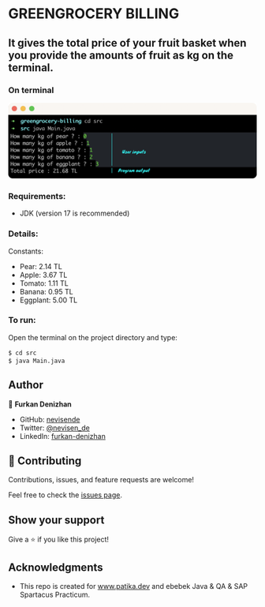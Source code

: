 # GREENGROCERY BILLING
## It gives the total price of your fruit basket when you provide the amounts of fruit as kg on the terminal.
### On terminal
![An screenshot of the program](./ss-example.svg)
### Requirements:
* JDK (version 17 is recommended)

### Details:
Constants:
- Pear: 2.14 TL
- Apple: 3.67 TL
- Tomato: 1.11 TL
- Banana: 0.95 TL
- Eggplant: 5.00 TL

### To run:
Open the terminal on the project directory and type:

```
$ cd src
$ java Main.java
```
## Author

👤 **Furkan Denizhan**

- GitHub: [nevisende](https://github.com/nevisende)
- Twitter: [@nevisen_de](https://twitter.com/nevisen_de)
- LinkedIn: [furkan-denizhan](https://www.linkedin.com/in/furkan-denizhan/)

## 🤝 Contributing

Contributions, issues, and feature requests are welcome!

Feel free to check the [issues page](../../issues/).

## Show your support

Give a ⭐️ if you like this project!

## Acknowledgments

- This repo is created for  www.patika.dev and ebebek Java & QA & SAP Spartacus Practicum.

